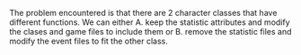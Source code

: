 The problem encountered is that there are 2 character classes that have different functions. We can either A. keep the statistic attributes and modify the clases and game files to include them or B. remove the statistic files and modify the event files to fit the other class.